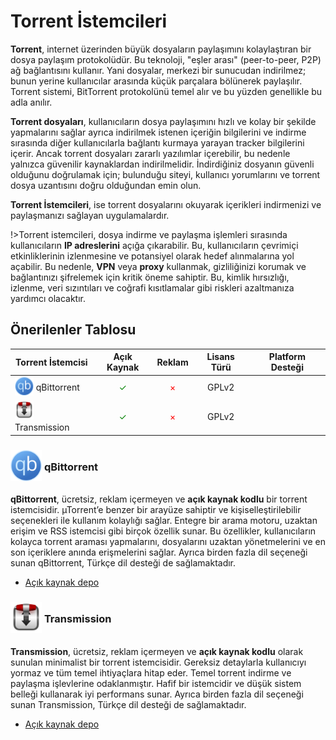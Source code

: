 <!-- NOTLAR
 - Tablo eklemeyi unutmayın 
 - Uygun görseller eklemeyi unutmayın.
 - İçerik kuralları ve ekleme yapmak sayfalarını ziyaret edebilirsiniz -->

# Torrent İstemcileri

**Torrent**, internet üzerinden büyük dosyaların paylaşımını kolaylaştıran bir dosya paylaşım protokolüdür. Bu teknoloji, "eşler arası" (peer-to-peer, P2P) ağ bağlantısını kullanır. Yani dosyalar, merkezi bir sunucudan indirilmez; bunun yerine kullanıcılar arasında küçük parçalara bölünerek paylaşılır. Torrent sistemi, BitTorrent protokolünü temel alır ve bu yüzden genellikle bu adla anılır.

**Torrent dosyaları**, kullanıcıların dosya paylaşımını hızlı ve kolay bir şekilde yapmalarını sağlar ayrıca indirilmek istenen içeriğin bilgilerini ve indirme sırasında diğer kullanıcılarla bağlantı kurmaya yarayan tracker bilgilerini içerir. Ancak torrent dosyaları zararlı yazılımlar içerebilir, bu nedenle yalnızca güvenilir kaynaklardan indirilmelidir. İndirdiğiniz dosyanın güvenli olduğunu doğrulamak için; bulunduğu siteyi, kullanıcı yorumlarını ve torrent dosya uzantısını doğru olduğundan emin olun.

**Torrent İstemcileri**, ise torrent dosyalarını okuyarak içerikleri indirmenizi ve paylaşmanızı sağlayan uygulamalardır.

!>Torrent istemcileri, dosya indirme ve paylaşma işlemleri sırasında kullanıcıların **IP adreslerini** açığa çıkarabilir. Bu, kullanıcıların çevrimiçi etkinliklerinin izlenmesine ve potansiyel olarak hedef alınmalarına yol açabilir. Bu nedenle, **VPN** veya **proxy** kullanmak, gizliliğinizi korumak ve bağlantınızı şifrelemek için kritik öneme sahiptir. Bu, kimlik hırsızlığı, izlenme, veri sızıntıları ve coğrafi kısıtlamalar gibi riskleri azaltmanıza yardımcı olacaktır.

## Önerilenler Tablosu

| Torrent İstemcisi | Açık Kaynak | Reklam | Lisans Türü | Platform Desteği |
|-------------------|:-------------:|:--------:|:-------------:|:-------------------:|
| <span style="display: inline-block; vertical-align: middle;"><img src="docs/images/qBittorrent-icon.png" alt="qbittorrent" style="width: 30px; height: 30px;"> </span> <span style="display: inline-block; vertical-align: middle;"> qBittorrent </span> | <span style="color: green;">✓</span> | <span style="color: red;">×</span> | GPLv2 | <i class="fa-brands fa-windows"></i> <i class="fa-brands fa-apple"></i> <i class="fa-brands fa-linux"></i> <i class="fa-brands fa-freebsd"></i> |
| <span style="display: inline-block; vertical-align: middle;"><img src="docs/images/transmission-icon.png" alt="transmission" style="width: 30px; height: 30px;"> </span> <span style="display: inline-block; vertical-align: middle;"> Transmission </span> | <span style="color: green;">✓</span> | <span style="color: red;">×</span> | GPLv2 | <i class="fa-brands fa-windows"></i> <i class="fa-brands fa-apple"></i> <i class="fa-brands fa-linux"></i> |

### <span style="display: inline-block; vertical-align: middle;"><img src="docs/images/qBittorrent-icon.png" alt="qbittorrent" style="width: 50px; height: 50px;"> </span> <span style="display: inline-block; vertical-align: middle;"> qBittorrent

**qBittorrent**, ücretsiz, reklam içermeyen ve **açık kaynak kodlu** bir torrent istemcisidir. µTorrent’e benzer bir arayüze sahiptir ve kişiselleştirilebilir seçenekleri ile kullanım kolaylığı sağlar. Entegre bir arama motoru, uzaktan erişim ve RSS istemcisi gibi birçok özellik sunar. Bu özellikler, kullanıcıların kolayca torrent araması yapmalarını, dosyalarını uzaktan yönetmelerini ve en son içeriklere anında erişmelerini sağlar. Ayrıca birden fazla dil seçeneği sunan qBittorrent, Türkçe dil desteği de sağlamaktadır.

- [Açık kaynak depo](https://github.com/qbittorrent/qBittorrent)

### <span style="display: inline-block; vertical-align: middle;"><img src="docs/images/transmission-icon.png" alt="transmission" style="width: 50px; height: 50px;"> </span> <span style="display: inline-block; vertical-align: middle;"> Transmission

**Transmission**, ücretsiz, reklam içermeyen ve **açık kaynak kodlu** olarak sunulan minimalist bir torrent istemcisidir. Gereksiz detaylarla kullanıcıyı yormaz ve tüm temel ihtiyaçlara hitap eder. Temel torrent indirme ve paylaşma işlevlerine odaklanmıştır. Hafif bir istemcidir ve düşük sistem belleği kullanarak iyi performans sunar. Ayrıca birden fazla dil seçeneği sunan Transmission, Türkçe dil desteği de sağlamaktadır.

- [Açık kaynak depo](https://github.com/transmission/transmission)
